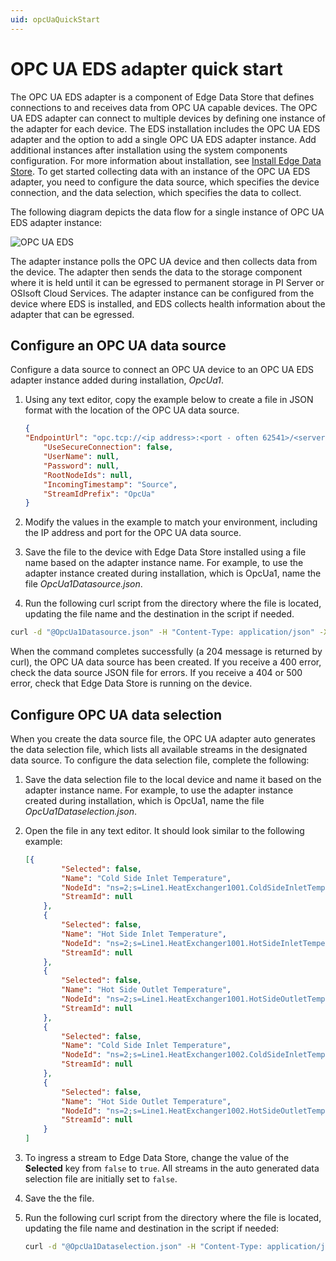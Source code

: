 ```yaml
---
uid: opcUaQuickStart
---
```


# OPC UA EDS adapter quick start

The OPC UA EDS adapter is a component of Edge Data Store that defines connections to and receives data from OPC UA capable devices. The OPC UA EDS adapter can connect to multiple devices by defining one instance of the adapter for each device. The EDS installation includes the OPC UA EDS adapter and the option to add a single OPC UA EDS adapter instance. Add additional instances after installation using the system components configuration. For more information about installation, see [Install Edge Data Store](xref:InstallEdgeDataStore). To get started collecting data with an instance of the OPC UA EDS adapter, you need to configure the data source, which specifies the device connection, and the data selection, which specifies the data to collect.

The following diagram depicts the data flow for a single instance of OPC UA EDS adapter instance:

![OPC UA EDS](https://osisoft.github.io/Edge-Data-Store-Docs/V1/images/OPCUAConfiguration.jpg "OPC UA Configuration")

The adapter instance polls the OPC UA device and then collects data from the device. The adapter then sends the data to the storage component where it is held until it can be egressed to permanent storage in PI Server or OSIsoft Cloud Services. The adapter instance can be configured from the device where EDS is installed, and EDS collects health information about the adapter that can be egressed.

## Configure an OPC UA data source

Configure a data source to connect an OPC UA device to an OPC UA EDS adapter instance added during installation, _OpcUa1_. 

1. Using any text editor, copy the example below to create a file in JSON format with the location of the OPC UA data source.  

   ```json
   {
   "EndpointUrl": "opc.tcp://<ip address>:<port - often 62541>/<server path>",
       "UseSecureConnection": false,
       "UserName": null,
       "Password": null,
       "RootNodeIds": null,
       "IncomingTimestamp": "Source",
       "StreamIdPrefix": "OpcUa"
   }
   ```

2. Modify the values in the example to match your environment, including the IP address and port for the OPC UA data source.
3. Save the file to the device with Edge Data Store installed using a file name based on the adapter instance name. For example, to use the adapter instance created during installation, which is OpcUa1, name the file _OpcUa1Datasource.json_.
4. Run the following curl script from the directory where the file is located, updating the file name and the destination in the script if needed. 

```bash
curl -d "@OpcUa1Datasource.json" -H "Content-Type: application/json" -X PUT http://localhost:5590/api/v1/configuration/OpcUa1/Datasource
```

When the command completes successfully (a 204 message is returned by curl), the OPC UA data source has been created. If you receive a 400 error, check the data source JSON file for errors. If you receive a 404 or 500 error, check that Edge Data Store is running on the device.

## Configure OPC UA data selection

When you create the data source file, the OPC UA adapter auto generates the data selection file, which lists all available streams in the designated data source. To configure the data selection file, complete the following:

1. Save the data selection file to the local device and name it based on the adapter instance name. For example, to use the adapter instance created during installation, which is OpcUa1, name the file _OpcUa1Dataselection.json_. 
2. Open the file in any text editor. It should look similar to the following example:

   ```json
   [{
           "Selected": false,
           "Name": "Cold Side Inlet Temperature",
           "NodeId": "ns=2;s=Line1.HeatExchanger1001.ColdSideInletTemperature",
           "StreamId": null
       },
       {
           "Selected": false,
           "Name": "Hot Side Inlet Temperature",
           "NodeId": "ns=2;s=Line1.HeatExchanger1001.HotSideInletTemperature",
           "StreamId": null
       },
       {
           "Selected": false,
           "Name": "Hot Side Outlet Temperature",
           "NodeId": "ns=2;s=Line1.HeatExchanger1001.HotSideOutletTemperature",
           "StreamId": null
       },
       {
           "Selected": false,
           "Name": "Cold Side Inlet Temperature",
           "NodeId": "ns=2;s=Line1.HeatExchanger1002.ColdSideInletTemperature",
           "StreamId": null
       },
       {
           "Selected": false,
           "Name": "Hot Side Outlet Temperature",
           "NodeId": "ns=2;s=Line1.HeatExchanger1002.HotSideOutletTemperature",
           "StreamId": null
       }
   ]
   ```
   
3. To ingress a stream to Edge Data Store, change the value of the **Selected** key from `false` to `true`. All streams in the auto generated data selection file are initially set to `false`.
4. Save the the file.
5. Run the following curl script from the directory where the file is located, updating the file name and destination in the script if needed:

   ```bash
   curl -d "@OpcUa1Dataselection.json" -H "Content-Type: application/json" -X PUT http://localhost:5590/api/v1/configuration/OpcUa1/Dataselection
   ```
